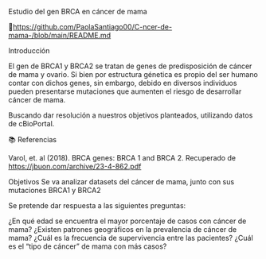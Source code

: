 Estudio del gen BRCA en cáncer de mama

🔗https://github.com/PaolaSantiago00/C-ncer-de-mama-/blob/main/README.md

Introducción

El gen de BRCA1 y BRCA2 se tratan de genes de predisposición de cáncer de mama y ovario. Si bien por estructura génetica es propio del ser humano contar con dichos genes, sin embargo, debido en diversos individuos pueden presentarse mutaciones que aumenten el riesgo de desarrollar cáncer de mama.

Buscando dar resolución a nuestros objetivos planteados, utilizando datos de cBioPortal.

📚 Referencias

Varol, et. al (2018). BRCA genes: BRCA 1 and BRCA 2. Recuperado de
https://jbuon.com/archive/23-4-862.pdf

Objetivos
Se va analizar datasets del cáncer de mama, junto con sus mutaciones BRCA1 y BRCA2

Se pretende dar respuesta a las siguientes preguntas:

¿En qué edad se encuentra el mayor porcentaje de casos con cáncer de mama?
¿Existen patrones geográficos en la prevalencia de cáncer de mama?
¿Cuál es la frecuencia de supervivencia entre las pacientes?
¿Cuál es el “tipo de cáncer” de mama con más casos?

